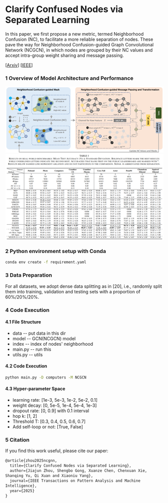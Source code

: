 # Clarify Confused Nodes via Separated Learning
In this paper, we first propose a new metric, termed Neighborhood Confusion (NC), to facilitate a more reliable separation of nodes. These pave the way for Neighborhood Confusion-guided Graph Convolutional Network (NCGCN), in which nodes are grouped by their NC values and accept intra-group weight sharing and message passing. 

[[Arxiv](https://arxiv.org/pdf/2306.02285)] [[IEEE](https://ieeexplore.ieee.org/abstract/document/10840207/)]

### 1 Overview of Model Architecture and Performance

![](images/architecture.png)
![](images/experiment.png)

### 2 Python environment setup with Conda
```bash
conda env create -f requirement.yaml
```

### 3 Data Preparation
For all datasets, we adopt dense data splitting as in [20], i.e., randomly split them into training, validation and testing sets with a proportion of 60%/20%/20%.

### 4 Code Execution
#### 4.1 File Structure
- data -- put data in this dir
- model -- GCN(NCGCN) model
- index -- index of nodes' neighborhood
- main.py -- run this 
- utils.py -- utils

#### 4.2 Code Execution
```bash
python main.py -D computers -M NCGCN
```

#### 4.3 Hyper-parameter Space
- learning rate: [1e-3, 5e-3, 1e-2, 5e-2, 0.1]
- weight decay: [0, 5e-5, 1e-4, 5e-4, 1e-3]
- dropout rate: [0, 0.9] with 0.1 interval
- hop k: [1, 2]
- Threshold T: [0.3, 0.4, 0.5, 0.6, 0.7]
- Add self-loop or not: [True, False]

### 5 Citation
If you find this work useful, please cite our paper:
```
@article{zhou2025ncgnn,
  title={Clarify Confused Nodes via Separated Learning},
  author={Jiajun Zhou, Shengbo Gong, Xuanze Chen, Chenxuan Xie, Shanqing Yu, Qi Xuan and Xiaoniu Yang},
  journal={IEEE Transactions on Pattern Analysis and Machine Intelligence},
  year={2025}
}
```
